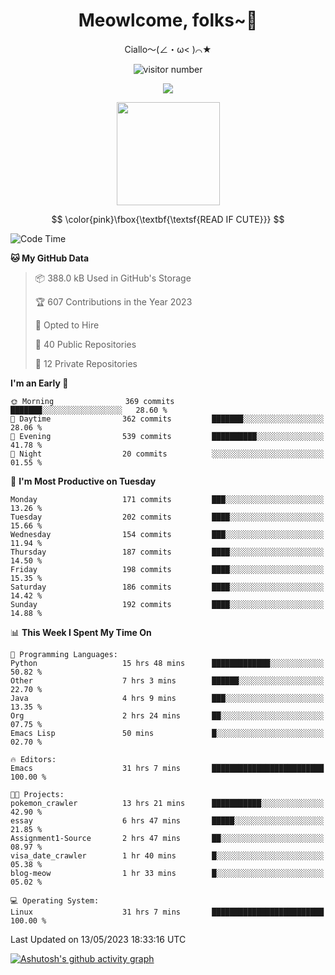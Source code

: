 <div align="center">
  <h1>Meowlcome, folks~👋</h1>
  <p>Ciallo～(∠・ω< )⌒★</p>
</div>

<p align="center">
  <img src="https://count.getloli.com/get/@Ziqi-Yang?theme=rule34" alt="visitor number" />
</p>

<p align="center">
  <img src="https://skillicons.dev/icons?i=rust,c,py,flutter,go,java,js,bash,linux,emacs" />
</p>
<p align="center">
  <img height="165" src="https://github-readme-stats.vercel.app/api?username=Ziqi-Yang&show_icons=true&include_all_commits=true&hide_border=true" />
</p>

$$
\color{pink}\fbox{\textbf{\textsf{READ IF CUTE}}}
$$

<!--START_SECTION:waka-->
![Code Time](http://img.shields.io/badge/Code%20Time-1%2C025%20hrs%2045%20mins-blue)

**🐱 My GitHub Data** 

> 📦 388.0 kB Used in GitHub's Storage 
 > 
> 🏆 607 Contributions in the Year 2023
 > 
> 💼 Opted to Hire
 > 
> 📜 40 Public Repositories 
 > 
> 🔑 12 Private Repositories 
 > 
**I'm an Early 🐤** 

```text
🌞 Morning                369 commits         ███████░░░░░░░░░░░░░░░░░░   28.60 % 
🌆 Daytime                362 commits         ███████░░░░░░░░░░░░░░░░░░   28.06 % 
🌃 Evening                539 commits         ██████████░░░░░░░░░░░░░░░   41.78 % 
🌙 Night                  20 commits          ░░░░░░░░░░░░░░░░░░░░░░░░░   01.55 % 
```
📅 **I'm Most Productive on Tuesday** 

```text
Monday                   171 commits         ███░░░░░░░░░░░░░░░░░░░░░░   13.26 % 
Tuesday                  202 commits         ████░░░░░░░░░░░░░░░░░░░░░   15.66 % 
Wednesday                154 commits         ███░░░░░░░░░░░░░░░░░░░░░░   11.94 % 
Thursday                 187 commits         ████░░░░░░░░░░░░░░░░░░░░░   14.50 % 
Friday                   198 commits         ████░░░░░░░░░░░░░░░░░░░░░   15.35 % 
Saturday                 186 commits         ████░░░░░░░░░░░░░░░░░░░░░   14.42 % 
Sunday                   192 commits         ████░░░░░░░░░░░░░░░░░░░░░   14.88 % 
```


📊 **This Week I Spent My Time On** 

```text
💬 Programming Languages: 
Python                   15 hrs 48 mins      █████████████░░░░░░░░░░░░   50.82 % 
Other                    7 hrs 3 mins        ██████░░░░░░░░░░░░░░░░░░░   22.70 % 
Java                     4 hrs 9 mins        ███░░░░░░░░░░░░░░░░░░░░░░   13.35 % 
Org                      2 hrs 24 mins       ██░░░░░░░░░░░░░░░░░░░░░░░   07.75 % 
Emacs Lisp               50 mins             █░░░░░░░░░░░░░░░░░░░░░░░░   02.70 % 

🔥 Editors: 
Emacs                    31 hrs 7 mins       █████████████████████████   100.00 % 

🐱‍💻 Projects: 
pokemon_crawler          13 hrs 21 mins      ███████████░░░░░░░░░░░░░░   42.90 % 
essay                    6 hrs 47 mins       █████░░░░░░░░░░░░░░░░░░░░   21.85 % 
Assignment1-Source       2 hrs 47 mins       ██░░░░░░░░░░░░░░░░░░░░░░░   08.97 % 
visa_date_crawler        1 hr 40 mins        █░░░░░░░░░░░░░░░░░░░░░░░░   05.38 % 
blog-meow                1 hr 33 mins        █░░░░░░░░░░░░░░░░░░░░░░░░   05.02 % 

💻 Operating System: 
Linux                    31 hrs 7 mins       █████████████████████████   100.00 % 
```


 Last Updated on 13/05/2023 18:33:16 UTC
<!--END_SECTION:waka-->


[![Ashutosh's github activity graph](https://github-readme-activity-graph.cyclic.app/graph?username=Ziqi-Yang&theme=github)](https://github.com/ashutosh00710/github-readme-activity-graph)
